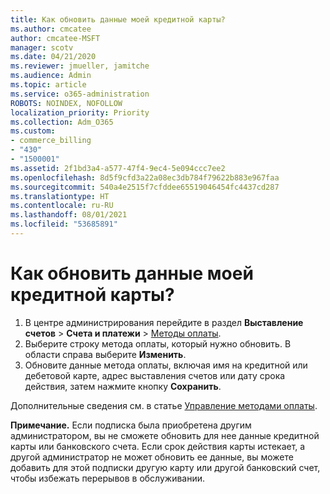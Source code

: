 ```yaml
---
title: Как обновить данные моей кредитной карты?
ms.author: cmcatee
author: cmcatee-MSFT
manager: scotv
ms.date: 04/21/2020
ms.reviewer: jmueller, jamitche
ms.audience: Admin
ms.topic: article
ms.service: o365-administration
ROBOTS: NOINDEX, NOFOLLOW
localization_priority: Priority
ms.collection: Adm_O365
ms.custom:
- commerce_billing
- "430"
- "1500001"
ms.assetid: 2f1bd3a4-a577-47f4-9ec4-5e094ccc7ee2
ms.openlocfilehash: 8d5f9cfd3a22a08ec3db784f79622b883e967faa
ms.sourcegitcommit: 540a4e2515f7cfddee65519046454fc4437cd287
ms.translationtype: HT
ms.contentlocale: ru-RU
ms.lasthandoff: 08/01/2021
ms.locfileid: "53685891"
---
```

# <a name="how-do-i-update-my-credit-card-information"></a>Как обновить данные моей кредитной карты?

1. В центре администрирования перейдите в раздел **Выставление счетов** > **Счета и платежи** > [Методы оплаты](https://go.microsoft.com/fwlink/p/?linkid=2018806).
2. Выберите строку метода оплаты, который нужно обновить. В области справа выберите **Изменить**.
3. Обновите данные метода оплаты, включая имя на кредитной или дебетовой карте, адрес выставления счетов или дату срока действия, затем нажмите кнопку **Сохранить**.

Дополнительные сведения см. в статье [Управление методами оплаты](/microsoft-365/commerce/billing-and-payments/manage-payment-methods).

**Примечание.** Если подписка была приобретена другим администратором, вы не сможете обновить для нее данные кредитной карты или банковского счета. Если срок действия карты истекает, а другой администратор не может обновить ее данные, вы можете добавить для этой подписки другую карту или другой банковский счет, чтобы избежать перерывов в обслуживании.